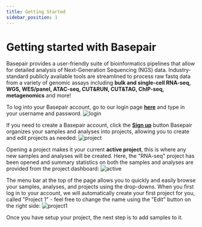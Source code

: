 ```yaml
---
title: Getting Started
sidebar_position: 1
---
```


# Getting started with Basepair

Basepair  provides  a  user-friendly  suite  of  bioinformatics  pipelines  that  allow  for  detailed  analysis  of  Next-Generation Sequencing (NGS) data. Industry-standard publicly available tools are streamlined to process raw fastq
data from a variety of genomic assays including **bulk and single-cell RNA-seq, WGS, WES/panel, ATAC-seq,
CUT&RUN, CUT&TAG, ChIP-seq, metagenomics** and more!

To log into your Basepair account, go to our login page **[here](http://app.basepairtech.com/login)** and type in your username and password.
![login](/img/login.png)

If you need to create a Basepair account, click the **[Sign up](http://app.basepairtech.com/signup)** button
Basepair organizes your samples and analyses into projects, allowing you to create and edit projects as needed:
![project](/img/project.png)

Opening a project makes it your current **active project**, this is where any new samples and analyses will be created.
Here, the "RNA-seq" project has been opened and summary statistics on both the samples and analyses are provided from the project dashboard:
![active](/img/active.png)

The menu bar at the top of the page allows you to quickly and easily browse your samples, analyses, and projects using the drop-downs. When you first log in to your account, we will automatically create your first project for you, called "Project 1" - feel free to change the name using the "Edit" button on the right side:
![project1](/img/project1.png)

Once you have setup your project, the next step is to add samples to it.
